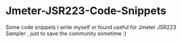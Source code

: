 # Jmeter-JSR223-Code-Snippets
Some code snippets I write myself or found useful for Jmeter JSR223 Sampler , just to save the community sometime :) 
